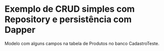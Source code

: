 # **Exemplo de CRUD simples com Repository e persistência com Dapper**

Modelo com alguns campos na tabela de Produtos no banco CadastroTeste.



